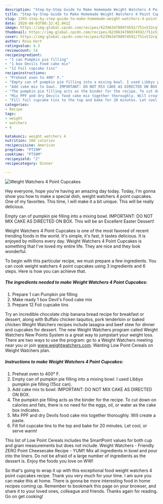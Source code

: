 ```yaml
---
description: "Step-by-Step Guide to Make Homemade Weight Watchers 4 Point Cupcakes"
title: "Step-by-Step Guide to Make Homemade Weight Watchers 4 Point Cupcakes"
slug: 1393-step-by-step-guide-to-make-homemade-weight-watchers-4-point-cupcakes
date: 2020-08-03T06:32:42.041Z
image: https://img-global.cpcdn.com/recipes/6239634788974592/751x532cq70/weight-watchers-4-point-cupcakes-recipe-main-photo.jpg
thumbnail: https://img-global.cpcdn.com/recipes/6239634788974592/751x532cq70/weight-watchers-4-point-cupcakes-recipe-main-photo.jpg
cover: https://img-global.cpcdn.com/recipes/6239634788974592/751x532cq70/weight-watchers-4-point-cupcakes-recipe-main-photo.jpg
author: Rosa Hart
ratingvalue: 4.3
reviewcount: 14
recipeingredient:
- "1 can Pumpkin pie filling"
- "1 box Devils Food cake mix"
- "12 Foil cupcake tins"
recipeinstructions:
- "Preheat oven to 400° F."
- "Empty can of pumpkin pie filling into a mixing bowl. I used Libbys pumpkin pie filling (15oz can)."
- "Add cake mix to bowl. IMPORTANT: DO NOT MIX CAKE AS DIRECTED ON BOX."
- "The pumpkin pie filling acts as the binder for the recipe. To cut down on calories and fats, there is no need for the eggs, oil, or water as the cake box indicates."
- "Mix PPF and dry Devils food cake mix together thoroughly. Will create a paste."
- "Fill foil cupcake tins to the top and bake for 20 minutes. Let cool, or serve warm!"
categories:
- Recipe
tags:
- weight
- watchers
- 4

katakunci: weight watchers 4 
nutrition: 260 calories
recipecuisine: American
preptime: "PT29M"
cooktime: "PT50M"
recipeyield: "2"
recipecategory: Dinner

---
```



![Weight Watchers 4 Point Cupcakes](https://img-global.cpcdn.com/recipes/6239634788974592/751x532cq70/weight-watchers-4-point-cupcakes-recipe-main-photo.jpg)

Hey everyone, hope you're having an amazing day today. Today, I'm gonna show you how to make a special dish, weight watchers 4 point cupcakes. One of my favorites. This time, I will make it a bit unique. This will be really delicious.

Empty can of pumpkin pie filling into a mixing bowl. IMPORTANT: DO NOT MIX CAKE AS DIRECTED ON BOX. This will be an Excellent Easter Dessert!

Weight Watchers 4 Point Cupcakes is one of the most favored of recent trending foods in the world. It's simple, it's fast, it tastes delicious. It is enjoyed by millions every day. Weight Watchers 4 Point Cupcakes is something that I've loved my entire life. They are nice and they look wonderful.


To begin with this particular recipe, we must prepare a few ingredients. You can cook weight watchers 4 point cupcakes using 3 ingredients and 6 steps. Here is how you can achieve that.

<!--inarticleads1-->

##### The ingredients needed to make Weight Watchers 4 Point Cupcakes:

1. Prepare 1 can Pumpkin pie filling
1. Make ready 1 box Devil&#39;s Food cake mix
1. Prepare 12 Foil cupcake tins


Try an incredible chocolate chip banana bread recipe for breakfast or dessert, along with Buffalo chicken taquitos, pork tenderloin or baked chicken Weight Watchers recipes include lasagna and beef stew for dinner and cupcakes for dessert. The new Weight Watchers program called Weight Watchers New Points System is a great way to jumpstart your weight loss. There are two ways to use the program: go to a Weight Watchers meeting near you or join www.weightwatchers.com. Wanting Low Point Cereals on Weight Watchers plan. 

<!--inarticleads2-->

##### Instructions to make Weight Watchers 4 Point Cupcakes:

1. Preheat oven to 400° F.
1. Empty can of pumpkin pie filling into a mixing bowl. I used Libbys pumpkin pie filling (15oz can).
1. Add cake mix to bowl. IMPORTANT: DO NOT MIX CAKE AS DIRECTED ON BOX.
1. The pumpkin pie filling acts as the binder for the recipe. To cut down on calories and fats, there is no need for the eggs, oil, or water as the cake box indicates.
1. Mix PPF and dry Devils food cake mix together thoroughly. Will create a paste.
1. Fill foil cupcake tins to the top and bake for 20 minutes. Let cool, or serve warm!


This list of Low Point Cereals includes the SmartPoint values for both cup and gram measurements but does not include. Weight Watchers - Friendly ZERO Point Cheesecake Recipe - YUM!! Mix all ingredients in bowl and pour into the liners. Do not be afraid of a large number of ingredients as the dessert is. Enjoy the foods you love on WW! 

So that's going to wrap it up with this exceptional food weight watchers 4 point cupcakes recipe. Thank you very much for your time. I am sure you can make this at home. There is gonna be more interesting food in home recipes coming up. Remember to bookmark this page on your browser, and share it to your loved ones, colleague and friends. Thanks again for reading. Go on get cooking!
